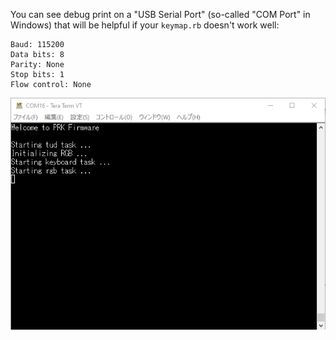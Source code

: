 You can see debug print on a "USB Serial Port" (so-called "COM Port" in Windows) that will be helpful if your `keymap.rb` doesn't work well:

```
Baud: 115200
Data bits: 8
Parity: None
Stop bits: 1
Flow control: None
```

![](images/serial_port.png)


